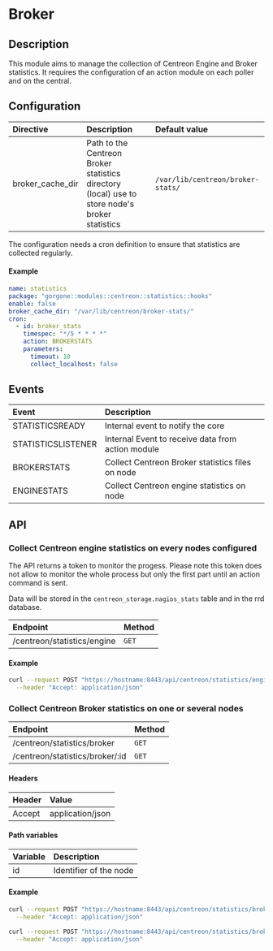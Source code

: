 # Broker

## Description

This module aims to manage the collection of Centreon Engine and Broker statistics. It requires the configuration of an action module on each poller and on the central.

## Configuration

| Directive        | Description                                                                                    | Default value                     |
| :--------------- | :--------------------------------------------------------------------------------------------- | :-------------------------------- |
| broker_cache_dir | Path to the Centreon Broker statistics directory (local) use to store node's broker statistics | `/var/lib/centreon/broker-stats/` |

The configuration needs a cron definition to ensure that statistics are collected regularly.

#### Example

```yaml
name: statistics
package: "gorgone::modules::centreon::statistics::hooks"
enable: false
broker_cache_dir: "/var/lib/centreon/broker-stats/"
cron:
  - id: broker_stats
    timespec: "*/5 * * * *"
    action: BROKERSTATS
    parameters:
      timeout: 10
      collect_localhost: false
```

## Events

| Event              | Description                                       |
|:-------------------|:--------------------------------------------------|
| STATISTICSREADY    | Internal event to notify the core                 | 
| STATISTICSLISTENER | Internal Event to receive data from action module |
| BROKERSTATS        | Collect Centreon Broker statistics files on node  |
| ENGINESTATS        | Collect Centreon engine statistics on node        |

## API

### Collect Centreon engine statistics on every nodes configured

The API returns a token to monitor the progess. Please note this token does not allow to monitor the whole process but only the first part until an action command is sent.

Data will be stored in the `centreon_storage.nagios_stats` table and in the rrd database.

| Endpoint                    | Method |
|:----------------------------| :----- |
| /centreon/statistics/engine | `GET`  |

#### Example

```bash
curl --request POST "https://hostname:8443/api/centreon/statistics/engine" \
  --header "Accept: application/json"
```

### Collect Centreon Broker statistics on one or several nodes

| Endpoint                        | Method |
| :------------------------------ | :----- |
| /centreon/statistics/broker     | `GET`  |
| /centreon/statistics/broker/:id | `GET`  |

#### Headers

| Header | Value            |
| :----- | :--------------- |
| Accept | application/json |

#### Path variables

| Variable | Description            |
| :------- | :--------------------- |
| id       | Identifier of the node |

#### Example

```bash
curl --request POST "https://hostname:8443/api/centreon/statistics/broker" \
  --header "Accept: application/json"
```

```bash
curl --request POST "https://hostname:8443/api/centreon/statistics/broker/2" \
  --header "Accept: application/json"
```
